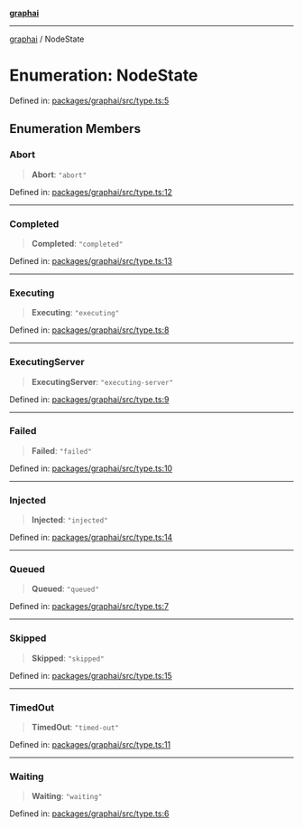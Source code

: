 [**graphai**](../README.md)

***

[graphai](../globals.md) / NodeState

# Enumeration: NodeState

Defined in: [packages/graphai/src/type.ts:5](https://github.com/kawamataryo/graphai/blob/dd469fabd8a117a70d995bd5597c959177f9738c/packages/graphai/src/type.ts#L5)

## Enumeration Members

### Abort

> **Abort**: `"abort"`

Defined in: [packages/graphai/src/type.ts:12](https://github.com/kawamataryo/graphai/blob/dd469fabd8a117a70d995bd5597c959177f9738c/packages/graphai/src/type.ts#L12)

***

### Completed

> **Completed**: `"completed"`

Defined in: [packages/graphai/src/type.ts:13](https://github.com/kawamataryo/graphai/blob/dd469fabd8a117a70d995bd5597c959177f9738c/packages/graphai/src/type.ts#L13)

***

### Executing

> **Executing**: `"executing"`

Defined in: [packages/graphai/src/type.ts:8](https://github.com/kawamataryo/graphai/blob/dd469fabd8a117a70d995bd5597c959177f9738c/packages/graphai/src/type.ts#L8)

***

### ExecutingServer

> **ExecutingServer**: `"executing-server"`

Defined in: [packages/graphai/src/type.ts:9](https://github.com/kawamataryo/graphai/blob/dd469fabd8a117a70d995bd5597c959177f9738c/packages/graphai/src/type.ts#L9)

***

### Failed

> **Failed**: `"failed"`

Defined in: [packages/graphai/src/type.ts:10](https://github.com/kawamataryo/graphai/blob/dd469fabd8a117a70d995bd5597c959177f9738c/packages/graphai/src/type.ts#L10)

***

### Injected

> **Injected**: `"injected"`

Defined in: [packages/graphai/src/type.ts:14](https://github.com/kawamataryo/graphai/blob/dd469fabd8a117a70d995bd5597c959177f9738c/packages/graphai/src/type.ts#L14)

***

### Queued

> **Queued**: `"queued"`

Defined in: [packages/graphai/src/type.ts:7](https://github.com/kawamataryo/graphai/blob/dd469fabd8a117a70d995bd5597c959177f9738c/packages/graphai/src/type.ts#L7)

***

### Skipped

> **Skipped**: `"skipped"`

Defined in: [packages/graphai/src/type.ts:15](https://github.com/kawamataryo/graphai/blob/dd469fabd8a117a70d995bd5597c959177f9738c/packages/graphai/src/type.ts#L15)

***

### TimedOut

> **TimedOut**: `"timed-out"`

Defined in: [packages/graphai/src/type.ts:11](https://github.com/kawamataryo/graphai/blob/dd469fabd8a117a70d995bd5597c959177f9738c/packages/graphai/src/type.ts#L11)

***

### Waiting

> **Waiting**: `"waiting"`

Defined in: [packages/graphai/src/type.ts:6](https://github.com/kawamataryo/graphai/blob/dd469fabd8a117a70d995bd5597c959177f9738c/packages/graphai/src/type.ts#L6)
